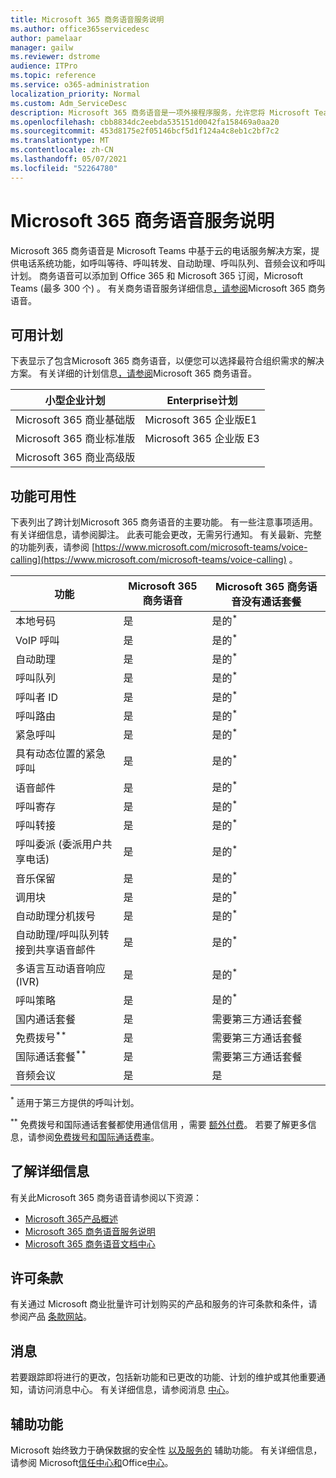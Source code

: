 ```yaml
---
title: Microsoft 365 商务语音服务说明
ms.author: office365servicedesc
author: pamelaar
manager: gailw
ms.reviewer: dstrome
audience: ITPro
ms.topic: reference
ms.service: o365-administration
localization_priority: Normal
ms.custom: Adm_ServiceDesc
description: Microsoft 365 商务语音是一项外接程序服务，允许您将 Microsoft Teams用于电话呼叫。 这结合了电话系统、国内呼叫计划、短信和音频会议。
ms.openlocfilehash: cbb8834dc2eebda535151d0042fa158469a0aa20
ms.sourcegitcommit: 453d8175e2f05146bcf5d1f124a4c8eb1c2bf7c2
ms.translationtype: MT
ms.contentlocale: zh-CN
ms.lasthandoff: 05/07/2021
ms.locfileid: "52264780"
---
```

# <a name="microsoft-365-business-voice-service-description"></a>Microsoft 365 商务语音服务说明

Microsoft 365 商务语音是 Microsoft Teams 中基于云的电话服务解决方案，提供电话系统功能，如呼叫等待、呼叫转发、自动助理、呼叫队列、音频会议和呼叫计划。 商务语音可以添加到 Office 365 和 Microsoft 365 订阅，Microsoft Teams (最多 300 个) 。 有关商务语音服务详细信息[，请参阅](/MicrosoftTeams/business-voice/whats-business-voice)Microsoft 365 商务语音。

## <a name="available-plans"></a>可用计划

下表显示了包含Microsoft 365 商务语音，以便您可以选择最符合组织需求的解决方案。 有关详细的计划信息[，请参阅](/microsoftteams/business-voice/whats-business-voice)Microsoft 365 商务语音。

| 小型企业计划 | Enterprise计划 |
|--------------------------------------------------------|------------------------------|
| Microsoft 365 商业基础版 | Microsoft 365 企业版E1 |
| Microsoft 365 商业标准版 | Microsoft 365 企业版 E3 |
| Microsoft 365 商业高级版 |  |

## <a name="feature-availability"></a>功能可用性

下表列出了跨计划Microsoft 365 商务语音的主要功能。 有一些注意事项适用。 有关详细信息，请参阅脚注。 此表可能会更改，无需另行通知。 有关最新、完整的功能列表，请参阅 [https://www.microsoft.com/microsoft-teams/voice-calling](https://www.microsoft.com/microsoft-teams/voice-calling) 。

| 功能 | Microsoft 365 商务语音 | Microsoft 365 商务语音没有通话套餐 |
|--------------------------------------------------------|------------------------------|---------------------------------------------------|
| 本地号码 | 是 | 是的<sup>*</sup> |
| VoIP 呼叫 | 是 | 是的<sup>*</sup> |
| 自动助理 | 是 | 是的<sup>*</sup> |
| 呼叫队列 | 是 | 是的<sup>*</sup> |
| 呼叫者 ID | 是 | 是的<sup>*</sup> |
| 呼叫路由 | 是 | 是的<sup>*</sup> |
| 紧急呼叫 | 是 | 是的<sup>*</sup> |
| 具有动态位置的紧急呼叫 | 是 | 是的<sup>*</sup> |
| 语音邮件 | 是 | 是的<sup>*</sup> |
| 呼叫寄存 | 是 | 是的<sup>*</sup> |
| 呼叫转接 | 是 | 是的<sup>*</sup> |
| 呼叫委派 (委派用户共享电话)  | 是 | 是的<sup>*</sup> |
| 音乐保留 | 是 | 是的<sup>*</sup> |
| 调用块 | 是 | 是的<sup>*</sup> |
| 自动助理分机拨号 | 是 | 是的<sup>*</sup> |
| 自动助理/呼叫队列转接到共享语音邮件 | 是 | 是的<sup>*</sup> |
| 多语言互动语音响应 (IVR)  | 是 | 是的<sup>*</sup> |
| 呼叫策略 | 是 | 是的<sup>*</sup> |
| 国内通话套餐 | 是 | 需要第三方通话套餐 |
| 免费拨号<sup>**</sup> | 是 | 需要第三方通话套餐 |
| 国际通话套餐<sup>**</sup> | 是 | 需要第三方通话套餐 |
| 音频会议 | 是 | 是 |

<sup>*</sup> 适用于第三方提供的呼叫计划。

<sup>**</sup> 免费拨号和国际通话套餐都使用通信信用 ，需要 [额外付费](/microsoftteams/what-are-communications-credits)。 若要了解更多信息，请参阅[免费拨号和国际](/microsoftteams/toll-free-dialing-limitations-and-restrictions)[通话费率](https://www.microsoft.com/microsoft-365/microsoft-teams/voice-calling?rtc=1#ow-download-rates)。

## <a name="learn-more"></a>了解详细信息

有关此Microsoft 365 商务语音请参阅以下资源：

- [Microsoft 365产品概述](/MicrosoftTeams/business-voice/whats-business-voice)
- [Microsoft 365 商务语音服务说明](/office365/servicedescriptions/microsoft-365-business-voice-service-description)
- [Microsoft 365 商务语音文档中心](/MicrosoftTeams/business-voice/)

## <a name="licensing-terms"></a>许可条款

有关通过 Microsoft 商业批量许可计划购买的产品和服务的许可条款和条件，请参阅产品 [条款网站](https://www.microsoft.com/licensing/terms/)。

## <a name="messaging"></a>消息 

若要跟踪即将进行的更改，包括新功能和已更改的功能、计划的维护或其他重要通知，请访问消息中心。 有关详细信息，请参阅消息 [中心](/microsoft-365/admin/manage/message-center)。

## <a name="accessibility"></a>辅助功能

Microsoft 始终致力于确保数据的安全性 [以及服务的](https://www.microsoft.com/trust-center/compliance/accessibility) 辅助功能。 有关详细信息，请参阅 Microsoft[信任中心和](https://www.microsoft.com/trust-center)Office[中心](https://support.office.com/article/ecab0fcf-d143-4fe8-a2ff-6cd596bddc6d)。
